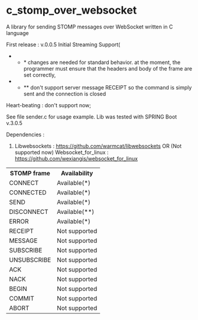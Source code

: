 # c_stomp_over_websocket
A library for sending STOMP messages over WebSocket written in C language

First release : v.0.0.5 Initial Streaming Support(
* - \* changes are needed for standard behavior. at the moment, the programmer must ensure that the headers and body of the frame are set correctly, 
* - ** don't support server message RECEIPT so the command is simply sent and the connection is closed

Heart-beating : don't support now;

See file sender.c for usage example. Lib was tested with SPRING Boot v.3.0.5

Dependencies : 
1. Libwebsockets : https://github.com/warmcat/libwebsockets
OR
(Not supported now) Websocket_for_linux : https://github.com/wexiangis/websocket_for_linux

<table>
<tr>
<th>STOMP frame</th>
<th>Availability</th>
</tr>
<tr>
<td>CONNECT</td>
<td>Available(*)</td>
</tr>
<tr>
<td>CONNECTED</td>
<td>Available(*)</td>
</tr>
<tr>
<td>SEND</td>
<td>Available(*)</td>
</tr>
<tr>
<td>DISCONNECT</td>
<td>Available(**)</td>
</tr>
<tr>
<tr>
<td>ERROR</td>
<td>Available(*)</td>
</tr>
<tr>
<td>RECEIPT</td>
<td>Not supported</td>
</tr>
<tr>
<td>MESSAGE</td>
<td>Not supported</td>
</tr>
<td>SUBSCRIBE</td>
<td>Not supported</td>
</tr>
<tr>
<td>UNSUBSCRIBE</td>
<td>Not supported</td>
</tr>
<tr>
<td>ACK</td>
<td>Not supported</td>
</tr>
<tr>
<td>NACK</td>
<td>Not supported</td>
</tr>
<tr>
<td>BEGIN</td>
<td>Not supported</td>
</tr>
<tr>
<td>COMMIT</td>
<td>Not supported</td>
</tr>
<tr>
<td>ABORT</td>
<td>Not supported</td>
</tr>
</table>
